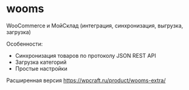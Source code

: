 # wooms
WooCommerce и МойСклад (интеграция, синхронизация, выгрузка, загрузка)

Особенности:

*   Синхронизация товаров по протоколу JSON REST API
*   Загрузка категорий
*   Простые настройки


Расширенная версия https://wpcraft.ru/product/wooms-extra/

